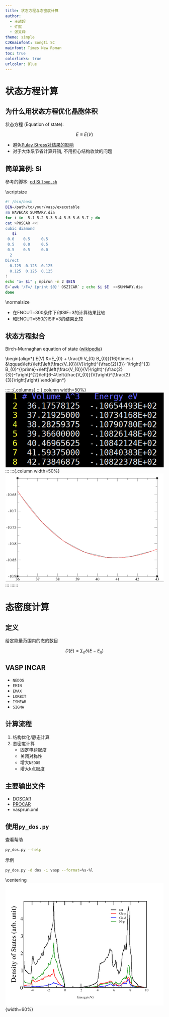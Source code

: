 ```yaml
---
title: 状态方程与态密度计算
author:
  - 王越超
  - 许熙
  - 张旻烨
theme: simple
CJKmainfont: Songti SC
mainfont: Times New Roman
toc: true
colorlinks: true
urlcolor: Blue
---
```


# 状态方程计算

## 为什么用状态方程优化晶胞体积

状态方程 (Equation of state):

$$
E \equiv E(V)
$$

- 避免[Pulay Stress对结果的影响](https://cms.mpi.univie.ac.at/wiki/index.php/Energy_vs_volume_Volume_relaxations_and_Pulay_stress)
- 对于大体系节省计算开销, 不用担心结构收敛的问题

## 简单算例: Si

参考的脚本: [cd Si `loop.sh`](https://cms.mpi.univie.ac.at/wiki/index.php/Cd_Si)

\scriptsize

```bash
#! /bin/bash
BIN=/path/to/your/vasp/executable
rm WAVECAR SUMMARY.dia
for i in  5.1 5.2 5.3 5.4 5.5 5.6 5.7 ; do
cat >POSCAR <<!
cubic diamond
   $i
 0.0    0.5     0.5
 0.5    0.0     0.5
 0.5    0.5     0.0
  2
Direct
 -0.125 -0.125 -0.125
  0.125  0.125  0.125
!
echo "a= $i" ; mpirun -n 2 $BIN
E=`awk '/F=/ {print $0}' OSZICAR` ; echo $i $E  >>SUMMARY.dia
done
```

\normalsize

- 在ENCUT=300条件下和ISIF=3的计算结果比较
- 和ENCUT=550的ISIF=3的结果比较

## 状态方程拟合

Birch-Murnaghan equation of state ([wikipedia](https://en.wikipedia.org/wiki/Birch%E2%80%93Murnaghan_equation_of_state))

\begin{align*}
E(V) &=E_{0} + \frac{9 V_{0} B_{0}}{16}\times \\
     &\qquad\left\{\left[\left(\frac{V_{0}}{V}\right)^{\frac{2}{3}}-1\right]^{3} B_{0}^{\prime}+\left[\left(\frac{V_{0}}{V}\right)^{\frac{2}{3}}-1\right]^{2}\left[6-4\left(\frac{V_{0}}{V}\right)^{\frac{2}{3}}\right]\right\}
\end{align*}

::::::{.columns}
:::{.column width=50%}
![ ](figures/EOS_1.png)
:::
:::{.column width=50%}
![ ](figures/EOS_2.png)
:::
::::::

# 态密度计算

## 定义

给定能量范围内的态的数目

$$
D(E) = \sum_n{\delta(E-E_n)}
$$

## VASP INCAR

- `NEDOS`
- `EMIN`
- `EMAX`
- `LORBIT`
- `ISMEAR`
- `SIGMA`

## 计算流程

1. 结构优化/静态计算
2. 态密度计算
    - 固定电荷密度
    - 关闭对称性
    - 增大`NEDOS`
    - 增大k点密度

## 主要输出文件

- [DOSCAR](https://cms.mpi.univie.ac.at/wiki/index.php/DOSCAR)
- [PROCAR](https://cms.mpi.univie.ac.at/wiki/index.php/PROCAR)
- vasprun.xml

## 使用`py_dos.py`

查看帮助

```bash
py_dos.py --help
```

示例

```bash
py_dos.py -d dos -i vasp --format=%s-%l
```

\centering
![w-GaN](figures/DOS_1.png){width=60%}
